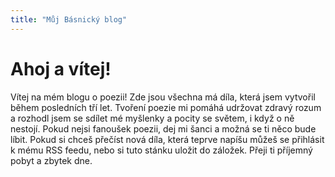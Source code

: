 ```yaml
---
title: "Můj Básnický blog"
---
```


# Ahoj a vítej!

Vítej na mém blogu o poezii! Zde jsou všechna má díla, která jsem vytvořil během posledních tří let. 
Tvoření poezie mi pomáhá udržovat zdravý rozum a rozhodl jsem se sdílet mé myšlenky a pocity se světem, 
i když o ně nestojí. Pokud nejsi fanoušek poezii, dej mi šanci a možná se ti něco bude líbit. Pokud si 
chceš přečíst nová díla, která teprve napíšu můžeš se přihlásit k mému RSS feedu, nebo si tuto stánku uložit 
do záložek. Přeji ti příjemný pobyt a zbytek dne.